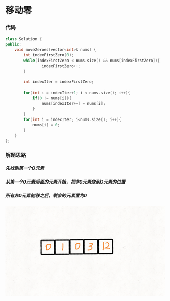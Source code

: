 # 移动零

###  代码

```C++
class Solution {
public:
    void moveZeroes(vector<int>& nums) {
        int indexFirstZero(0);
        while(indexFirstZero < nums.size() && nums[indexFirstZero]){
                indexFirstZero++;
        }
        
        int indexIter = indexFirstZero;
        
        for(int i = indexIter+1; i < nums.size(); i++){
            if(0 != nums[i]){
                nums[indexIter++] = nums[i];
            }
        }
        for(int i = indexIter; i<nums.size(); i++){
            nums[i] = 0;
        }
    }
};
```

### 解题思路

##### 先找到第一个0元素

##### 从第一个0元素后面的元素开始，把非0元素放到0元素的位置

##### 所有非0元素前移之后，剩余的元素置为0

![283_MoveZeros](283_MoveZeros.assets/283_MoveZeros.gif)